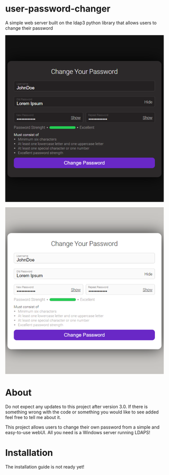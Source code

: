 # user-password-changer
A simple web server built on the ldap3 python library that allows users to change their password

<p align="center"><img src="/img/image-black.png" width="550"/></p>
<p align="center"><img src="/img/image-white.png" width="550"/></p>

# About
Do not expect any updates to this project after version 3.0.
If there is something wrong with the code or something you would like to see added feel free to tell me about it.

This project allows users to change their own password from a simple and easy-to-use webUI.
All you need is a Windows server running LDAPS!

# Installation
The installation guide is not ready yet!
